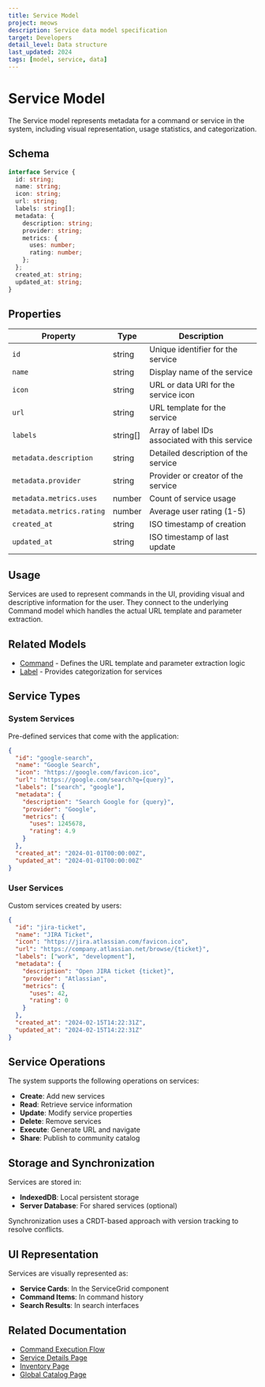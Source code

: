 ```yaml
---
title: Service Model
project: meows
description: Service data model specification
target: Developers
detail_level: Data structure
last_updated: 2024
tags: [model, service, data]
---
```


# Service Model

The Service model represents metadata for a command or service in the system, including visual representation, usage statistics, and categorization.

## Schema

```typescript
interface Service {
  id: string;
  name: string;
  icon: string;
  url: string;
  labels: string[];
  metadata: {
    description: string;
    provider: string;
    metrics: {
      uses: number;
      rating: number;
    };
  };
  created_at: string;
  updated_at: string;
}
```

## Properties

| Property                  | Type     | Description                                     |
| ------------------------- | -------- | ----------------------------------------------- |
| `id`                      | string   | Unique identifier for the service               |
| `name`                    | string   | Display name of the service                     |
| `icon`                    | string   | URL or data URI for the service icon            |
| `url`                     | string   | URL template for the service                    |
| `labels`                  | string[] | Array of label IDs associated with this service |
| `metadata.description`    | string   | Detailed description of the service             |
| `metadata.provider`       | string   | Provider or creator of the service              |
| `metadata.metrics.uses`   | number   | Count of service usage                          |
| `metadata.metrics.rating` | number   | Average user rating (1-5)                       |
| `created_at`              | string   | ISO timestamp of creation                       |
| `updated_at`              | string   | ISO timestamp of last update                    |

## Usage

Services are used to represent commands in the UI, providing visual and descriptive information for the user. They connect to the underlying Command model which handles the actual URL template and parameter extraction.

## Related Models

- [Command](command.md) - Defines the URL template and parameter extraction logic
- [Label](label.md) - Provides categorization for services

## Service Types

### System Services

Pre-defined services that come with the application:

```json
{
  "id": "google-search",
  "name": "Google Search",
  "icon": "https://google.com/favicon.ico",
  "url": "https://google.com/search?q={query}",
  "labels": ["search", "google"],
  "metadata": {
    "description": "Search Google for {query}",
    "provider": "Google",
    "metrics": {
      "uses": 1245678,
      "rating": 4.9
    }
  },
  "created_at": "2024-01-01T00:00:00Z",
  "updated_at": "2024-01-01T00:00:00Z"
}
```

### User Services

Custom services created by users:

```json
{
  "id": "jira-ticket",
  "name": "JIRA Ticket",
  "icon": "https://jira.atlassian.com/favicon.ico",
  "url": "https://company.atlassian.net/browse/{ticket}",
  "labels": ["work", "development"],
  "metadata": {
    "description": "Open JIRA ticket {ticket}",
    "provider": "Atlassian",
    "metrics": {
      "uses": 42,
      "rating": 0
    }
  },
  "created_at": "2024-02-15T14:22:31Z",
  "updated_at": "2024-02-15T14:22:31Z"
}
```

## Service Operations

The system supports the following operations on services:

- **Create**: Add new services
- **Read**: Retrieve service information
- **Update**: Modify service properties
- **Delete**: Remove services
- **Execute**: Generate URL and navigate
- **Share**: Publish to community catalog

## Storage and Synchronization

Services are stored in:

- **IndexedDB**: Local persistent storage
- **Server Database**: For shared services (optional)

Synchronization uses a CRDT-based approach with version tracking to resolve conflicts.

## UI Representation

Services are visually represented as:

- **Service Cards**: In the ServiceGrid component
- **Command Items**: In command history
- **Search Results**: In search interfaces

## Related Documentation

- [Command Execution Flow](../flows/command-execution.md)
- [Service Details Page](../pages/service-details.md)
- [Inventory Page](../pages/inventory.md)
- [Global Catalog Page](../pages/global-catalog.md)
